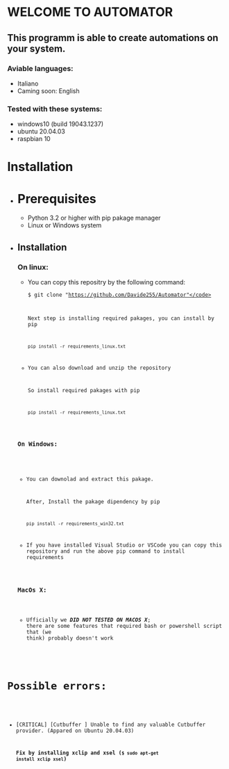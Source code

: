 # WELCOME TO AUTOMATOR

## This programm is able to create automations on your system.

### Aviable languages:
  * Italiano
  * Caming soon: English

### Tested with these systems: 
  * windows10 (build 19043.1237)
  * ubuntu 20.04.03
  * raspbian 10 

# Installation
 - # Prerequisites

   - Python 3.2 or higher with pip pakage manager 
   - Linux or Windows system

 - ## Installation

   ### On linux:
   
    - You can copy this repositry by the following command:
 
      <code>$ git clone "https://github.com/Davide255/Automator"</code>
     
      Next step is installing required pakages, you can install by pip 
     
      <code>pip install -r requirements_linux.txt</code>
     
    - You can also download and unzip the repository

      So install required pakages with pip
      
      <code>pip install -r requirements_linux.txt</code>

   ### On Windows:
    
    - You can downolad and extract this pakage.
   
      After, Install the pakage dipendency by pip 
     
      <code>pip install -r requirements_win32.txt</code>

    - If you have installed Visual Studio or VSCode you can copy this repository
      and run the above pip command to install requirements 

   ### MacOs X:

    - Ufficially we _**DID NOT TESTED ON MACOS X**_; there are some features
      that required bash or powershell script that (we think) probably doesn't work

# Possible errors:

- [CRITICAL] [Cutbuffer ] Unable to find any valuable Cutbuffer provider. (Appared on Ubuntu 20.04.03)
    
  **Fix by installing xclip and xsel (<code>$ sudo apt-get install xclip xsel</code>)**

